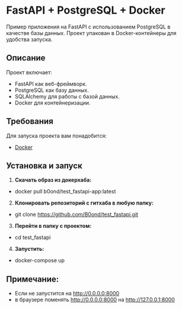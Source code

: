 # FastAPI + PostgreSQL + Docker

Пример приложения на FastAPI с использованием
 PostgreSQL в качестве базы данных. Проект упакован в Docker-контейнеры для удобства запуска.

## Описание

Проект включает:
- FastAPI как веб-фреймворк.
- PostgreSQL как базу данных.
- SQLAlchemy для работы с базой данных.
- Docker для контейнеризации.

## Требования

Для запуска проекта вам понадобится:
- [Docker](https://www.docker.com/products/docker-desktop/)

## Установка и запуск

1. **Скачать образ из докерхаба:**
- docker pull b0ond/test_fastapi-app:latest
2. **Клонировать репозиторий с гитхаба в любую папку:**
- git clone https://github.com/B0ond/test_fastapi.git
3. **Перейти в папку с проектом:**
- cd test_fastapi
4. **Запустить:**
- docker-compose up
## Примечание:
- Если не запустится на http://0.0.0.0:8000
- в браузере поменять http://0.0.0.0:8000 на http://127.0.0.1:8000